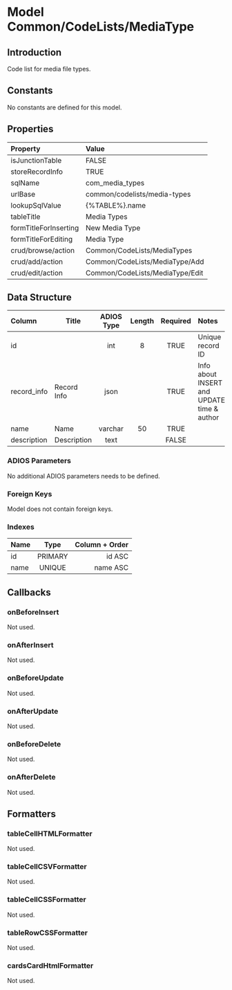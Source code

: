 # Model Common/CodeLists/MediaType

## Introduction

Code list for media file types.

## Constants

No constants are defined for this model.

## Properties

| Property              | Value                           |
| :-------------------- | :------------------------------ |
| isJunctionTable       | FALSE                           |
| storeRecordInfo       | TRUE                            |
| sqlName               | com_media_types                 |
| urlBase               | common/codelists/media-types    |
| lookupSqlValue        | {%TABLE%}.name                  |
| tableTitle            | Media Types                     |
| formTitleForInserting | New Media Type                  |
| formTitleForEditing   | Media Type                      |
| crud/browse/action    | Common/CodeLists/MediaTypes     |
| crud/add/action       | Common/CodeLists/MediaType/Add  |
| crud/edit/action      | Common/CodeLists/MediaType/Edit |

## Data Structure

| Column      | Title              | ADIOS Type | Length | Required | Notes                                      |
| :---------- | ------------------ | :--------: | :----: | :------: | :----------------------------------------- |
| id          |                    |    int     |   8    |   TRUE   | Unique record ID                           |
| record_info | Record Info        |    json    |        |   TRUE   | Info about INSERT and UPDATE time & author |
| name        | Name               |  varchar   |   50   |   TRUE   |                                            |
| description | Description        |    text    |        |  FALSE   |                                            |

### ADIOS Parameters

No additional ADIOS parameters needs to be defined.

### Foreign Keys

Model does not contain foreign keys.

### Indexes
    
| Name |  Type   | Column + Order |
| :--- | :-----: | -------------: |
| id   | PRIMARY |         id ASC |
| name | UNIQUE  |       name ASC |

## Callbacks

### onBeforeInsert

Not used.

### onAfterInsert

Not used.

### onBeforeUpdate

Not used.

### onAfterUpdate

Not used.

### onBeforeDelete

Not used.

### onAfterDelete

Not used.

## Formatters

### tableCellHTMLFormatter

Not used.

### tableCellCSVFormatter

Not used.

### tableCellCSSFormatter

Not used.

### tableRowCSSFormatter

Not used.

### cardsCardHtmlFormatter

Not used.

